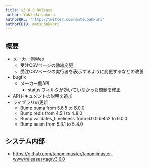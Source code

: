 ```yaml
---
title: v3.6.0 Release
author: Yuki Matsukura
authorURL: "http://twitter.com/matsubokkuri"
authorFBID: matsubokkuri
---
```


## 概要

- メーカー側Web
  - 受注CSVページの動線変更
  - 受注CSVページの実行者を表示するように変更するなどの改善
- bugfix
  - メーカー側API
    - status フィルタが効いていなかった問題を修正
- APIドキュメントの説明を追加
- ライブラリの更新
  - Bump puma from 5.6.5 to 6.0.0
  - Bump redis from 4.5.1 to 4.8.0
  - Bump validates_timeliness from 6.0.0.beta2 to 6.0.0
  - Bump aasm from 5.3.1 to 5.4.0

## システム内部

- https://github.com/tanomimaster/tanomimaster-www/releases/tag/v3.6.0

